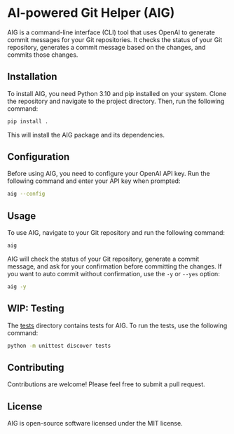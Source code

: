 # AI-powered Git Helper (AIG)

AIG is a command-line interface (CLI) tool that uses OpenAI to generate commit messages for your Git repositories. It checks the status of your Git repository, generates a commit message based on the changes, and commits those changes.

## Installation

To install AIG, you need Python 3.10 and pip installed on your system. Clone the repository and navigate to the project directory. Then, run the following command:

```bash
pip install .
```

This will install the AIG package and its dependencies.

## Configuration

Before using AIG, you need to configure your OpenAI API key. Run the following command and enter your API key when prompted:

```bash
aig --config
```

## Usage

To use AIG, navigate to your Git repository and run the following command:

```bash
aig
```

AIG will check the status of your Git repository, generate a commit message, and ask for your confirmation before committing the changes. If you want to auto commit without confirmation, use the `-y` or `--yes` option:

```bash
aig -y
```

## WIP: Testing

The [tests](file:///Users/ia/code/projects/aig/aig.egg-info/top_level.txt#2%2C1-2%2C1) directory contains tests for AIG. To run the tests, use the following command:

```bash
python -m unittest discover tests
```

## Contributing

Contributions are welcome! Please feel free to submit a pull request.

## License

AIG is open-source software licensed under the MIT license.
